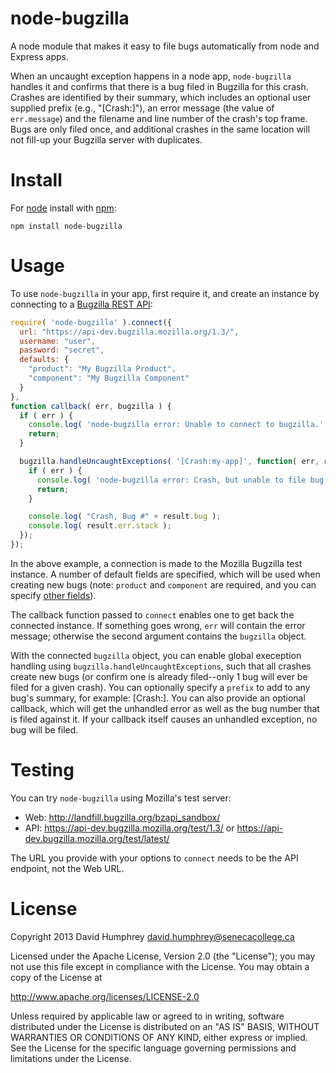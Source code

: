 # node-bugzilla

A node module that makes it easy to file bugs automatically from node and Express apps.

When an uncaught exception happens in a node app, `node-bugzilla` handles it and confirms that there is a bug filed in Bugzilla for this crash. Crashes are identified by their summary, which includes an optional user supplied prefix (e.g., "[Crash:<my-app>]"), an error message (the value of `err.message`) and the filename and line number of the crash's top frame. Bugs are only filed once, and additional crashes in the same location will not fill-up your Bugzilla server with duplicates.

# Install
For [node](http://nodejs.org) install with [npm](http://npmjs.org):

```
npm install node-bugzilla
```

# Usage

To use `node-bugzilla` in your app, first require it, and create an instance by connecting to a [Bugzilla REST API](https://wiki.mozilla.org/Bugzilla:REST_API):

```javascript
require( 'node-bugzilla' ).connect({
  url: "https://api-dev.bugzilla.mozilla.org/1.3/",
  username: "user",
  password: "secret",
  defaults: {
    "product": "My Bugzilla Product",
    "component": "My Bugzilla Component"
  }
},
function callback( err, bugzilla ) {
  if ( err ) {
    console.log( 'node-bugzilla error: Unable to connect to bugzilla.' );
    return;
  }

  bugzilla.handleUncaughtExceptions( '[Crash:my-app]', function( err, result ) {
    if ( err ) {
      console.log( 'node-bugzilla error: Crash, but unable to file bug in bugzilla.' );
      return;
    }

    console.log( "Crash, Bug #" + result.bug );
    console.log( result.err.stack );
  });
});
```

In the above example, a connection is made to the Mozilla Bugzilla test instance. A number of default fields are specified, which will be used when creating new bugs (note: `product` and `component` are required, and you can specify [other fields](https://wiki.mozilla.org/Bugzilla:REST_API:Objects#Bug)).

The callback function passed to `connect` enables one to get back the connected instance. If something goes wrong, `err` will contain the error message; otherwise the second argument contains the `bugzilla` object.

With the connected `bugzilla` object, you can enable global exeception handling using `bugzilla.handleUncaughtExceptions`, such that all crashes create new bugs (or confirm one is already filed--only 1 bug will ever be filed for a given crash). You can optionally specify a `prefix` to add to any bug's summary, for example: [Crash:<name of your app>].  You can also provide an optional callback, which will get the unhandled error as well as the bug number that is filed against it. If your callback itself causes an unhandled exception, no bug will be filed.

# Testing

You can try `node-bugzilla` using Mozilla's test server:

* Web: http://landfill.bugzilla.org/bzapi_sandbox/
* API: https://api-dev.bugzilla.mozilla.org/test/1.3/ or https://api-dev.bugzilla.mozilla.org/test/latest/

The URL you provide with your options to `connect` needs to be the API endpoint, not the Web URL.

# License

Copyright 2013 David Humphrey david.humphrey@senecacollege.ca

Licensed under the Apache License, Version 2.0 (the "License"); you may not use this file except in compliance with the License. You may obtain a copy of the License at

http://www.apache.org/licenses/LICENSE-2.0

Unless required by applicable law or agreed to in writing, software distributed under the License is distributed on an "AS IS" BASIS, WITHOUT WARRANTIES OR CONDITIONS OF ANY KIND, either express or implied. See the License for the specific language governing permissions and limitations under the License.
